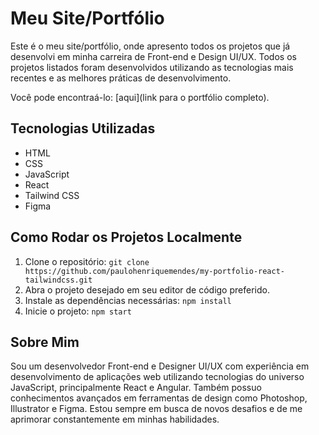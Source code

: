 # Meu Site/Portfólio

Este é o meu site/portfólio, onde apresento todos os projetos que já desenvolvi em minha carreira de Front-end e Design UI/UX. Todos os projetos listados  foram desenvolvidos utilizando as tecnologias mais recentes e as melhores práticas de desenvolvimento.

Você pode encontraá-lo: [aqui](link para o portfólio completo).

## Tecnologias Utilizadas

- HTML
- CSS
- JavaScript
- React
- Tailwind CSS
- Figma

## Como Rodar os Projetos Localmente

1. Clone o repositório: `git clone https://github.com/paulohenriquemendes/my-portfolio-react-tailwindcss.git`
2. Abra o projeto desejado em seu editor de código preferido.
3. Instale as dependências necessárias: `npm install`
4. Inicie o projeto: `npm start`

## Sobre Mim

Sou um desenvolvedor Front-end e Designer UI/UX com experiência em desenvolvimento de aplicações web utilizando tecnologias do universo JavaScript, principalmente React e Angular. Também possuo conhecimentos avançados em ferramentas de design como Photoshop, Illustrator e Figma. Estou sempre em busca de novos desafios e de me aprimorar constantemente em minhas habilidades.